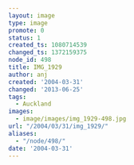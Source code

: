 ```yaml
---
layout: image
type: image
promote: 0
status: 1
created_ts: 1080714539
changed_ts: 1372159375
node_id: 498
title: IMG_1929
author: anj
created: '2004-03-31'
changed: '2013-06-25'
tags:
  - Auckland
images:
  - image/images/img_1929-498.jpg
url: "/2004/03/31/img_1929/"
aliases:
  - "/node/498/"
date: '2004-03-31'
---
```


